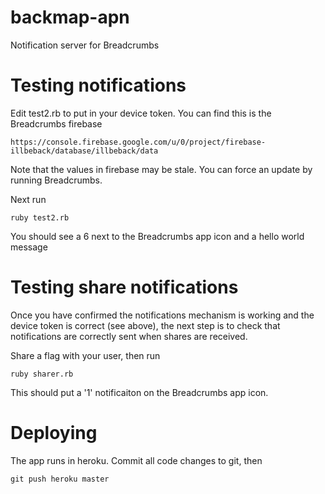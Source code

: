 # backmap-apn
Notification server for Breadcrumbs

# Testing notifications
Edit test2.rb to put in your device token.  You can find this is the Breadcrumbs firebase 

	https://console.firebase.google.com/u/0/project/firebase-illbeback/database/illbeback/data

Note that the values in firebase may be stale. You can force an update by running Breadcrumbs.

Next run 

	ruby test2.rb

You should see a 6 next to the Breadcrumbs app icon and a hello world message

# Testing share notifications
Once you have confirmed the notifications mechanism is working and the device token is correct (see above), the next step is to check that notifications are
correctly sent when shares are received.

Share a flag with your user, then run

	ruby sharer.rb

This should put a '1' notificaiton on the Breadcrumbs app icon.

# Deploying
The app runs in heroku. Commit all code changes to git, then

	git push heroku master
 
